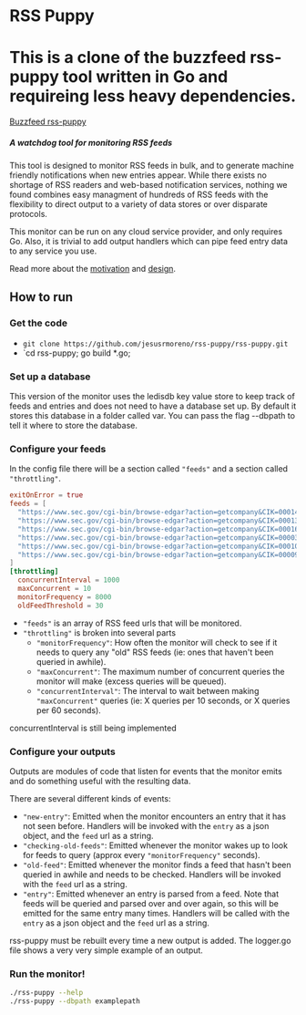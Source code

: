 # RSS Puppy
# This is a clone of the buzzfeed rss-puppy tool written in Go and requireing less heavy dependencies.
[Buzzfeed rss-puppy](https://github.com/buzzfeed-openlab/rss-puppy)
##### A watchdog tool for monitoring RSS feeds

This tool is designed to monitor RSS feeds in bulk, and to generate machine friendly notifications when new entries appear. While there exists no shortage of RSS readers and web-based notification services, nothing we found combines easy managment of hundreds of RSS feeds with the flexibility to direct output to a variety of data stores or over disparate protocols.

This monitor can be run on any cloud service provider, and only requires Go. Also, it is trivial to add output handlers which can pipe feed entry data to any service you use.

Read more about the [motivation](http://www.buzzfeed.com/westleyargentum/automated-journalism-that-works-with-journalists) and [design](http://www.buzzfeed.com/westleyargentum/your-very-own-rss-watchdog).

## How to run

### Get the code

- `git clone https://github.com/jesusrmoreno/rss-puppy/rss-puppy.git`
- `cd rss-puppy; go build *.go;

### Set up a database
This version of the monitor uses the ledisdb key value store to keep track of feeds and entries and does not
need to have a database set up. By default it stores this database in a folder called var.
You can pass the flag --dbpath to tell it where to store the database.

### Configure your feeds
In the config file there will be a section called `"feeds"` and a section called `"throttling"`.

```toml
exitOnError = true
feeds = [
  "https://www.sec.gov/cgi-bin/browse-edgar?action=getcompany&CIK=0001440512&type=&dateb=&owner=exclude&start=0&count=40&output=atom",
  "https://www.sec.gov/cgi-bin/browse-edgar?action=getcompany&CIK=0001326801&type=&dateb=&owner=exclude&start=0&count=40&output=atom",
  "https://www.sec.gov/cgi-bin/browse-edgar?action=getcompany&CIK=0001652044&type=&dateb=&owner=exclude&start=0&count=40&output=atom",
  "https://www.sec.gov/cgi-bin/browse-edgar?action=getcompany&CIK=0000320193&type=&dateb=&owner=exclude&start=0&count=40&output=atom",
  "https://www.sec.gov/cgi-bin/browse-edgar?action=getcompany&CIK=0001018724&type=&dateb=&owner=exclude&start=0&count=40&output=atom",
  "https://www.sec.gov/cgi-bin/browse-edgar?action=getcompany&CIK=0000936468&type=&dateb=&owner=exclude&start=0&count=40&output=atom",
]
[throttling]
  concurrentInterval = 1000
  maxConcurrent = 10
  monitorFrequency = 8000
  oldFeedThreshold = 30

```

- `"feeds"` is an array of RSS feed urls that will be monitored.
- `"throttling"` is broken into several parts
	- `"monitorFrequency"`: How often the monitor will check to see if it needs to query any "old" RSS feeds (ie: ones that haven't been queried in awhile).
	- `"maxConcurrent"`: The maximum number of concurrent queries the monitor will make (excess queries will be queued).
	- `"concurrentInterval"`: The interval to wait between making `"maxConcurrent"` queries (ie: X queries per 10 seconds, or X queries per 60 seconds).

concurrentInterval is still being implemented

### Configure your outputs
Outputs are modules of code that listen for events that the monitor emits and do something useful with the resulting data.

There are several different kinds of events:

- `"new-entry"`: Emitted when the monitor encounters an entry that it has not seen before. Handlers will be invoked with the `entry` as a json object, and the `feed` url as a string.
- `"checking-old-feeds"`: Emitted whenever the monitor wakes up to look for feeds to query (approx every `"monitorFrequency"` seconds).
- `"old-feed"`: Emitted whenever the monitor finds a feed that hasn't been queried in awhile and needs to be checked. Handlers will be invoked with the `feed` url as a string.
- `"entry"`: Emitted whenever an entry is parsed from a feed. Note that feeds will be queried and parsed over and over again, so this will be emitted for the same entry many times. Handlers will be called with the `entry` as a json object and the `feed` url as a string.

rss-puppy must be rebuilt every time a new output is added.
The logger.go file shows a very very simple example of an output.


### Run the monitor!

```bash
./rss-puppy --help
./rss-puppy --dbpath examplepath
```
